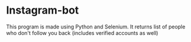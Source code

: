 # Instagram-bot
This program is made using Python and Selenium. It returns list of people who don't follow you back (includes verified accounts as well)
